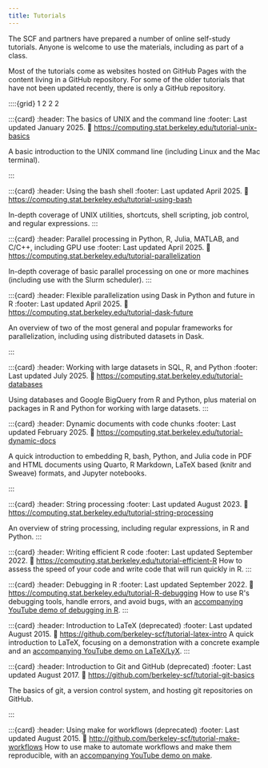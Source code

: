 ```yaml
---
title: Tutorials
---
```


The SCF and partners have prepared a number of online self-study tutorials. Anyone is welcome to use the materials, including as part of a class.

Most of the tutorials come as websites hosted on GitHub Pages with the content living in a GitHub repository. For some of the older tutorials that have not been updated recently, there is only a GitHub repository.


::::{grid} 1 2 2 2

:::{card}
:header: The basics of UNIX and the command line
:footer: Last updated January 2025.
:link: https://computing.stat.berkeley.edu/tutorial-unix-basics

A basic introduction to the UNIX command line (including Linux and the Mac terminal).

:::

:::{card}
:header: Using the bash shell
:footer: Last updated April 2025.
:link: https://computing.stat.berkeley.edu/tutorial-using-bash

In-depth coverage of UNIX utilities, shortcuts, shell scripting, job control, and regular expressions.
:::

:::{card}
:header: Parallel processing in Python, R, Julia, MATLAB, and C/C++, including GPU use
:footer: Last updated April 2025.
:link: https://computing.stat.berkeley.edu/tutorial-parallelization

In-depth coverage of basic parallel processing on one or more machines (including use with the Slurm scheduler).
:::

:::{card}
:header: Flexible parallelization using Dask in Python and future in R
:footer: Last updated April 2025.
:link: https://computing.stat.berkeley.edu/tutorial-dask-future

An overview of two of the most general and popular frameworks for parallelization, including using distributed datasets in Dask.

:::


:::{card}
:header: Working with large datasets in SQL, R, and Python
:footer: Last updated July 2025.
:link: https://computing.stat.berkeley.edu/tutorial-databases

Using databases and Google BigQuery from R and Python, plus material on packages in R and Python for working with large datasets.
:::

:::{card}
:header: Dynamic documents with code chunks
:footer: Last updated February 2025.
:link: https://computing.stat.berkeley.edu/tutorial-dynamic-docs

A quick introduction to embedding R, bash, Python, and Julia code in PDF and HTML documents using Quarto, R Markdown, LaTeX based (knitr and Sweave) formats, and Jupyter notebooks.

:::

:::{card}
:header: String processing
:footer: Last updated August 2023.
:link: https://computing.stat.berkeley.edu/tutorial-string-processing

An overview of string processing, including regular expressions, in R and Python.
:::

:::{card}
:header: Writing efficient R code
:footer: Last updated September 2022.
:link: https://computing.stat.berkeley.edu/tutorial-efficient-R
How to assess the speed of your code and write code that will run quickly in R.
:::

:::{card}
:header: Debugging in R
:footer: Last updated September 2022.
:link: https://computing.stat.berkeley.edu/tutorial-R-debugging
How to use R's debugging tools, handle errors, and avoid bugs, with an [accompanying YouTube demo of debugging in R](https://www.youtube.com/embed/-yy_3htRHdU).
:::

:::{card}
:header: Introduction to LaTeX (deprecated)
:footer: Last updated August 2015.
:link: https://github.com/berkeley-scf/tutorial-latex-intro
A quick introduction to LaTeX, focusing on a demonstration with a concrete example and an [accompanying YouTube demo on LaTeX/LyX](https://www.youtube.com/watch?v=8khoelwmMwo).
:::

:::{card}
:header: Introduction to Git and GitHub (deprecated)
:footer: Last updated August 2017.
:link: https://github.com/berkeley-scf/tutorial-git-basics

The basics of git, a version control system, and hosting git repositories on GitHub.

:::

:::{card}
:header: Using make for workflows (deprecated)
:footer: Last updated August 2015.
:link: http://github.com/berkeley-scf/tutorial-make-workflows
How to use make to automate workflows and make them reproducible, with an  [accompanying YouTube demo on make](https://www.youtube.com/watch?v=-Cp3jBBHQBE&t=1s).
